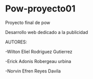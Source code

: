 # Pow-proyecto01

Proyecto final de pow

Desarrollo web dedicado a la publicidad

AUTORES:

-Wilton Eliel Rodriguez Gutierrez

-Erick Adonis Robergeau urbina

-Norvin Efren Reyes Davila
